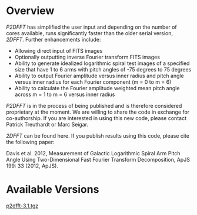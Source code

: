 # Overview
_P2DFFT_ has simplified the user input and depending on the number of cores available, runs significantly faster than the older serial version, _2DFFT_. Further enhancements include:
 * Allowing direct input of FITS images
 * Optionally outputting inverse Fourier transform FITS images
 * Ability to generate idealized logarithmic spiral test images of a specified size that have 1 to 6 arms with pitch angles of -75 degrees to 75 degrees
 * Ability to output Fourier amplitude versus inner radius and pitch angle versus inner radius for each Fourier component (m = 0 to m = 6)
 * Ability to calculate the Fourier amplitude weighted mean pitch angle across m = 1 to m = 6 versus inner radius

_P2DFFT_ is in the process of being published and is therefore considered proprietary at the moment. We are willing to share the code in exchange for co-authorship. If you are interested in using this new code, please contact Patrick Treuthardt or Marc Seigar.

_2DFFT_ can be found here.  If you publish results using this code, please cite the following paper:

Davis et al. 2012, Measurement of Galactic Logarithmic Spiral Arm Pitch Angle Using Two-Dimensional Fast Fourier Transform Decomposition, ApJS 199: 33 (2012, ApJS).

# Available Versions
[p2dfft-3.1.tgz](https://github.com/treuthardt/P2DFFT/blob/master/p2dfft-3.1.tgz)
